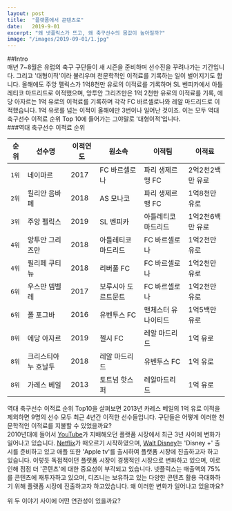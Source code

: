 ```yaml
---
layout: post
title:  "플랫폼에서 콘텐츠로"
date:   2019-9-01
excerpt: "왜 넷플릭스가 뜨고, 왜 축구선수의 몸값이 높아질까?"
image: "/images/2019-09-01/1.jpg"
---
```


##Intro<br>
매년 7~8월은 유럽의 축구 구단들이 새 시즌을 준비하며 선수진을 꾸려나가는 기간입니다.
그리고 '대형이적'이라 불리우며 천문학적인 이적료를 기록하는 일이 벌어지기도 합니다.
올해에도 주앙 펠릭스가 1억8천만 유로의 이적료를 기록하며 SL 벤피카에서 아틀레티코 마드리드로 이적했으며, 앙투안 그리즈만은 1억 2천만 유로의 이적료를 기록, 에당 아자르는 1억 유로의 이적료를 기록하며 각각 FC 바르셀로나와 레알 마드리드로 이적했습니다. 1억 유로를 넘는 이적이 올해에만 3번이나 일어난 것이죠. 이는 모두 역대 축구선수 이적료 순위 Top 10에 들어가는 그야말로 '대형이적'입니다.<br>
###역대 축구선수 이적료 순위


| 순위 | 선수명 | 이적연도 | 원소속 | 이적팀 | 이적료 |
|------|------|------|------|------|------|
| `1위` | 네이마르 | 2017 | FC 바르셀로나 | 파리 생제르맹 FC | 2억2천2백만 유로 |
| `2위` | 킬리안 음바페 | 2018 | AS 모나코 | 파리 생제르맹 FC | 1억8천만 유로 |
| `3위` | 주앙 펠릭스 | 2019 | SL 벤피카 | 아틀레티코 마드리드 | 1억2천6백만 유로 |
| `4위` | 앙투안 그리즈만 | 2018 | 아틀레티코 마드리드 | FC 바르셀로나 | 1억2천만 유로 |
| `4위` | 필리페 쿠티뉴 | 2018 | 리버풀 FC | FC 바르셀로나 | 1억2천만 유로 |
| `6위` | 우스만 뎀벨레 | 2017 | 보루시아 도르트문트 | FC 바르셀로나 | 1억2천만 유로 |
| `6위` | 폴 포그바 | 2016 | 유벤투스 FC | 맨체스터 유나이티드 | 1억5백만 유로 |
| `8위` | 에당 아자르 | 2019 | 첼시 FC | 레알 마드리드 | 1억 유로 |
| `8위` | 크리스티아누 호날두 | 2018 | 레알 마드리드 | 유벤투스 FC | 1억 유로 |
| `8위` | 가레스 베일 | 2013 | 토트넘 핫스퍼 | 레알마드리드 | 1억 유로 |<br>
역대 축구선수 이적료 순위 Top10을 살펴보면 2013년 카레스 베일의 1억 유로 이적을 제외하면 9명의 선수 모두 최근 4년간 이적한 선수들입니다. 구단들은 어떻게 이러한 천문학적인 이적료를 지불할 수 있었을까요?<br>
2010년대에 들어서 [YouTube]("https://www.youtube.com/")가 지배해오던 플랫폼 시장에서 최근 3년 사이에 변화가 일어나고 있습니다.
[Netflix]("https://www.netflix.com/browse")가 떠오르기 시작하였으며, [Walt Disney]("http://www.disney.co.kr/home/index.jsp")는 'Disney +' 출시를 준비하고 있고 애플 또한 'Apple tv'를 출시하여 플랫폼 시장에 진출하고자 하고 있습니다. 이렇듯 독점적이던 플랫폼 시장이 경쟁적인 시장으로 변화하고 있으며, 이로 인해 점점 더 '콘텐츠'에 대한 중요성이 부각되고 있습니다. 넷플릭스는 매출액의 75%를 콘텐츠에 재투자하고 있으며, 디즈니는 보유하고 있는 다양한 콘텐츠 활용 극대화하기 위해 플랫폼 시장에 진출하고자 하고있습니다. 왜 이러한 변화가 일어나고 있을까요?

위 두 이야기 사이에 어떤 연관성이 있을까요?